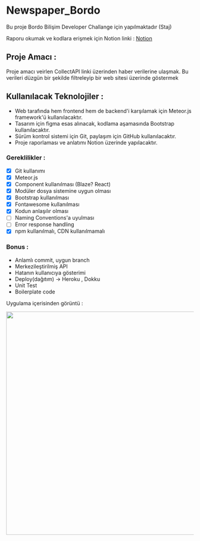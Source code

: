 # Newspaper_Bordo

Bu proje Bordo Bilişim Developer Challange için yapılmaktadır (Staj)

Raporu okumak ve kodlara erişmek için Notion linki :  [Notion ](https://dawn-squash-710.notion.site/Bordo-Challange-1edb2de6bc464443b4d0db4cae59629a?pvs=4)

## Proje Amacı : 

Proje amacı veirlen CollectAPI linki üzerinden haber verilerine ulaşmak. Bu verileri düzgün bir şekilde filtreleyip bir web sitesi üzerinde göstermek

## Kullanılacak Teknolojiler : 

* Web tarafında hem frontend hem de backend'i karşılamak için Meteor.js framework'ü kullanılacaktır.
* Tasarım için figma esas alınacak, kodlama aşamasında Bootstrap kullanılacaktır.
* Sürüm kontrol sistemi için Git, paylaşım için GitHub kullanılacaktır.
* Proje raporlaması ve anlatımı Notion üzerinde yapılacaktır.
  
### Gereklilikler : 

- [x] Git kullanımı 
- [x] Meteor.js 
- [x] Component kullanılması (Blaze? React) 
- [x] Modüler dosya sistemine uygun olması 
- [x] Bootstrap kullanılması
- [x] Fontawesome kullanılması
- [x] Kodun anlaşılır olması 
- [ ] Naming Conventions'a uyulması
- [ ] Error response handling
- [x] npm kullanılmalı, CDN kullanılmamalı

### Bonus : 

- Anlamlı commit, uygun branch 
- Merkezileştirilmiş API 
- Hatanın kullanıcıya gösterimi 
- Deploy(dağıtım) -> Heroku , Dokku 
- Unit Test 
- Boilerplate code

Uygulama içerisinden görüntü : 

<img src = "https://github.com/Pilestin/Newspaper_Bordo/assets/56133248/0e187576-5e6b-49e4-9d64-a0b37be9ad59" style="width:600px; height: 9-1000px">




